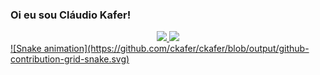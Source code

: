 ### Oi eu sou Cláudio Kafer!
<div align="center">
  <a href="https://github.com/ckafer">
  <img height="180em" src="https://github-readme-stats.vercel.app/api?username=ckafer&show_icons=false&theme=tokyonight&include_all_commits=true&count_private=true"/>
  <img height="180em" src="https://github-readme-stats.vercel.app/api/top-langs/?username=ckafer&layout=compact&langs_count=7&theme=tokyonight"/>
</div>
<div> 
![Snake animation](https://github.com/ckafer/ckafer/blob/output/github-contribution-grid-snake.svg)
</div>
